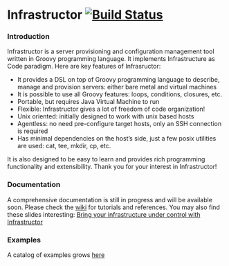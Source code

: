# Infrastructor [![Build Status](https://travis-ci.org/infrastructor/infrastructor.svg?branch=master)](https://travis-ci.org/infrastructor/infrastructor)
### Introduction
Infrastructor is a server provisioning and configuration management tool written in Groovy programming language. It implements Infrastructure as Code paradigm. Here are key features of Infrasructor:
* It provides a DSL on top of Groovy programming language to describe, manage and provision servers: either bare metal and virtual machines
* It is possible to use all Groovy features: loops, conditions, closures, etc.
* Portable, but requires Java Virtual Machine to run
* Flexible: Infrastructor gives a lot of freedom of code organization!
* Unix oriented: initially designed to work with unix based hosts
* Agentless: no need pre-configure target hosts, only an SSH connection is required
* Has minimal dependencies on the host’s side, just a few posix utilities are used: cat, tee, mkdir, cp, etc.

It is also designed to be easy to learn and provides rich programming functionality and extensibility. Thank you for your interest in Infrastructor! 
### Documentation
A comprehensive documentation is still in progress and will be available soon.
Please check the [wiki](https://github.com/infrastructor/infrastructor/wiki) for tutorials and references.
You may also find these slides interesting: [Bring your infrastructure under control with Infrastructor](https://www.slideshare.net/nirro/bring-you-infrastructure-under-control-at-gr8conf-europe-2018)
### Examples
A catalog of examples grows [here](https://github.com/infrastructor/examples) 

